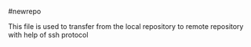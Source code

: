 #newrepo

This file is used to transfer from the local repository to remote repository with help of ssh protocol
